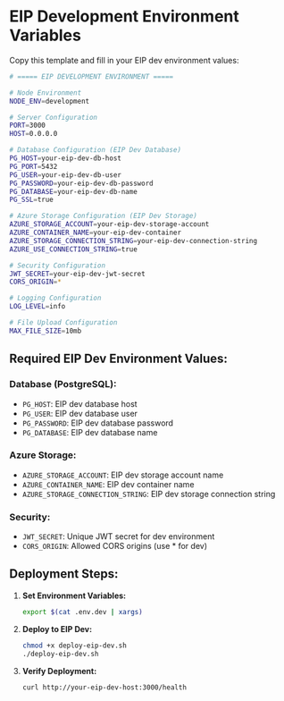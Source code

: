 # EIP Development Environment Variables

Copy this template and fill in your EIP dev environment values:

```bash
# ===== EIP DEVELOPMENT ENVIRONMENT =====

# Node Environment
NODE_ENV=development

# Server Configuration
PORT=3000
HOST=0.0.0.0

# Database Configuration (EIP Dev Database)
PG_HOST=your-eip-dev-db-host
PG_PORT=5432
PG_USER=your-eip-dev-db-user
PG_PASSWORD=your-eip-dev-db-password
PG_DATABASE=your-eip-dev-db-name
PG_SSL=true

# Azure Storage Configuration (EIP Dev Storage)
AZURE_STORAGE_ACCOUNT=your-eip-dev-storage-account
AZURE_CONTAINER_NAME=your-eip-dev-container
AZURE_STORAGE_CONNECTION_STRING=your-eip-dev-connection-string
AZURE_USE_CONNECTION_STRING=true

# Security Configuration
JWT_SECRET=your-eip-dev-jwt-secret
CORS_ORIGIN=*

# Logging Configuration
LOG_LEVEL=info

# File Upload Configuration
MAX_FILE_SIZE=10mb
```

## Required EIP Dev Environment Values:

### Database (PostgreSQL):
- `PG_HOST`: EIP dev database host
- `PG_USER`: EIP dev database user
- `PG_PASSWORD`: EIP dev database password
- `PG_DATABASE`: EIP dev database name

### Azure Storage:
- `AZURE_STORAGE_ACCOUNT`: EIP dev storage account name
- `AZURE_CONTAINER_NAME`: EIP dev container name
- `AZURE_STORAGE_CONNECTION_STRING`: EIP dev storage connection string

### Security:
- `JWT_SECRET`: Unique JWT secret for dev environment
- `CORS_ORIGIN`: Allowed CORS origins (use * for dev)

## Deployment Steps:

1. **Set Environment Variables:**
   ```bash
   export $(cat .env.dev | xargs)
   ```

2. **Deploy to EIP Dev:**
   ```bash
   chmod +x deploy-eip-dev.sh
   ./deploy-eip-dev.sh
   ```

3. **Verify Deployment:**
   ```bash
   curl http://your-eip-dev-host:3000/health
   ``` 